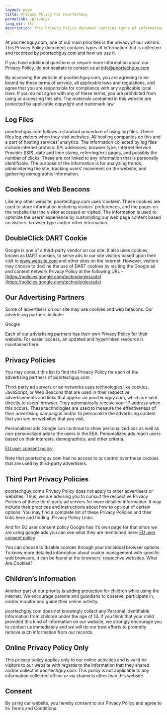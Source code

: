 ```yaml
---
layout: page
title: Privacy Policy For PoorTechGuy
permalink: /privacy/
lang_dir: ltr
description: This Privacy Policy document contains types of information that is collected and recorded by poortechguy.com and how we use it.
---
```


At poortechguy.com, one of our main priorities is the privacy of our visitors. This Privacy Policy document contains types of information that is collected and recorded by poortechguy.com and how we use it.

If you have additional questions or require more information about our Privacy Policy, do not hesitate to contact us at info@poortechguy.com

By accessing the website at poortechguy.com, you are agreeing to be bound by these terms of service, all applicable laws and regulations, and agree that you are responsible for compliance with any applicable local laws. If you do not agree with any of these terms, you are prohibited from using or accessing this site. The materials contained in this website are protected by applicable copyright and trademark law.

## Log Files

poortechguy.com follows a standard procedure of using log files. These files log visitors when they visit websites. All hosting companies do this and a part of hosting services’ analytics. The information collected by log files include internet protocol (IP) addresses, browser type, Internet Service Provider (ISP), date and time stamp, referring/exit pages, and possibly the number of clicks. These are not linked to any information that is personally identifiable. The purpose of the information is for analyzing trends, administering the site, tracking users’ movement on the website, and gathering demographic information.

## Cookies and Web Beacons

Like any other website, poortechguy.com uses ‘cookies’. These cookies are used to store information including visitors’ preferences, and the pages on the website that the visitor accessed or visited. The information is used to optimize the users’ experience by customizing our web page content based on visitors’ browser type and/or other information.

## DoubleClick DART Cookie

Google is one of a third-party vendor on our site. It also uses cookies, known as DART cookies, to serve ads to our site visitors based upon their visit to www.website.com and other sites on the internet. However, visitors may choose to decline the use of DART cookies by visiting the Google ad and content network Privacy Policy at the following URL – [https://policies.google.com/technologies/ads](https://policies.google.com/technologies/ads)

## Our Advertising Partners

Some of advertisers on our site may use cookies and web beacons. Our advertising partners include:

Google

Each of our advertising partners has their own Privacy Policy for their website. For easier access, an updated and hyperlinked resource is maintained here:

## Privacy Policies

You may consult this list to find the Privacy Policy for each of the advertising partners of poortechguy.com.

Third-party ad servers or ad networks uses technologies like cookies, JavaScript, or Web Beacons that are used in their respective advertisements and links that appear on poortechguy.com, which are sent directly to users’ browser. They automatically receive your IP address when this occurs. These technologies are used to measure the effectiveness of their advertising campaigns and/or to personalize the advertising content that you see on websites that you visit.

Personalized ads Google can continue to show personalized ads as well as non-personalized ads to the users in the EEA. Personalized ads reach users based on their interests, demographics, and other criteria.

[EU user consent policy](https://www.google.com/about/company/user-consent-policy.html)

Note that poortechguy.com has no access to or control over these cookies that are used by third-party advertisers.

## Third Part Privacy Policies

poortechguy.com’s Privacy Policy does not apply to other advertisers or websites. Thus, we are advising you to consult the respective Privacy Policies of these third-party ad servers for more detailed information. It may include their practices and instructions about how to opt-out of certain options. You may find a complete list of these Privacy Policies and their links here and finding: Privacy Policy Links.

And for EU user consent policy Google has it’s own page for that since we are using google ads you can see what they are mentioned here: [EU user consent policy](https://www.google.com/about/company/user-consent-policy.html)

You can choose to disable cookies through your individual browser options. To know more detailed information about cookie management with specific web browsers, it can be found at the browsers’ respective websites. What Are Cookies?

## Children’s Information

Another part of our priority is adding protection for children while using the internet. We encourage parents and guardians to observe, participate in, and/or monitor and guide their online activity.


 
poortechguy.com does not knowingly collect any Personal Identifiable Information from children under the age of 13. If you think that your child provided this kind of information on our website, we strongly encourage you to contact us immediately and we will do our best efforts to promptly remove such information from our records.

## Online Privacy Policy Only

This privacy policy applies only to our online activities and is valid for visitors to our website with regards to the information that they shared and/or collect in poortechguy.com. This policy is not applicable to any information collected offline or via channels other than this website.

## Consent

By using our website, you hereby consent to our Privacy Policy and agree to its Terms and Conditions.